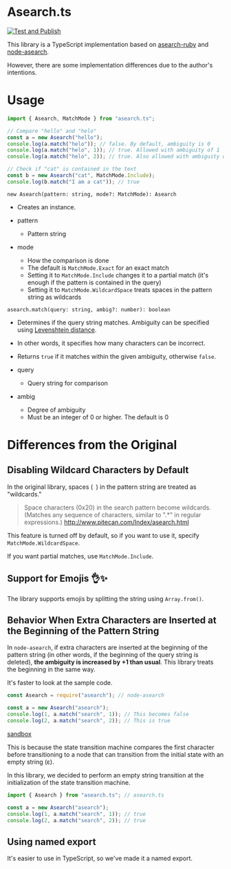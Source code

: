 # Asearch.ts

[![Test and Publish](https://github.com/teramotodaiki/asearch.ts/actions/workflows/test-and-publish.yml/badge.svg)](https://github.com/teramotodaiki/asearch.ts/actions/workflows/test-and-publish.yml)

This library is a TypeScript implementation based on [asearch-ruby](https://github.com/masui/asearch-ruby) and [node-asearch](https://github.com/shokai/node-asearch).

However, there are some implementation differences due to the author's intentions.

# Usage

```typescript
import { Asearch, MatchMode } from "asearch.ts";

// Compare "hello" and "helo"
const a = new Asearch("hello");
console.log(a.match("helo")); // false. By default, ambiguity is 0
console.log(a.match("helo", 1)); // true. Allowed with ambiguity of 1
console.log(a.match("helo", 2)); // true. Also allowed with ambiguity of 2

// Check if "cat" is contained in the text
const b = new Asearch("cat", MatchMode.Include);
console.log(b.match("I am a cat")); // true
```

`new Asearch(pattern: string, mode?: MatchMode): Asearch`

- Creates an instance.

- pattern
  - Pattern string
- mode
  - How the comparison is done
  - The default is `MatchMode.Exact` for an exact match
  - Setting it to `MatchMode.Include` changes it to a partial match (it's enough if the pattern is contained in the query)
  - Setting it to `MatchMode.WildcardSpace` treats spaces in the pattern string as wildcards

`asearch.match(query: string, ambig?: number): boolean`

- Determines if the query string matches. Ambiguity can be specified using [Levenshtein distance](https://en.wikipedia.org/wiki/Levenshtein_distance).
- In other words, it specifies how many characters can be incorrect.
- Returns `true` if it matches within the given ambiguity, otherwise `false`.

- query
  - Query string for comparison
- ambig
  - Degree of ambiguity
  - Must be an integer of 0 or higher. The default is 0

# Differences from the Original

## Disabling Wildcard Characters by Default

In the original library, spaces (` `) in the pattern string are treated as "wildcards."

> Space characters (0x20) in the search pattern become wildcards. (Matches any sequence of characters, similar to ".\*" in regular expressions.)
> http://www.pitecan.com/Index/asearch.html

This feature is turned off by default, so if you want to use it, specify `MatchMode.WildcardSpace`.

If you want partial matches, use `MatchMode.Include`.

## Support for Emojis 👌✨

The library supports emojis by splitting the string using `Array.from()`.

## Behavior When Extra Characters are Inserted at the Beginning of the Pattern String

In `node-asearch`, if extra characters are inserted at the beginning of the pattern string (in other words, if the beginning of the query string is deleted), **the ambiguity is increased by +1 than usual**. This library treats the beginning in the same way.

It's faster to look at the sample code.

```javascript
const Asearch = require("asearch"); // node-asearch

const a = new Asearch("asearch");
console.log(1, a.match("search", 1)); // This becomes false
console.log(2, a.match("search", 2)); // This is true
```

[sandbox](https://codesandbox.io/s/silly-mclaren-xguoi?file=/src/index.js)

This is because the state transition machine compares the first character before transitioning to a node that can transition from the initial state with an empty string (ε).

In this library, we decided to perform an empty string transition at the initialization of the state transition machine.

```typescript
import { Asearch } from "asearch.ts"; // asearch.ts

const a = new Asearch("asearch");
console.log(1, a.match("search", 1)); // true
console.log(2, a.match("search", 2)); // true
```

## Using named export

It's easier to use in TypeScript, so we've made it a named export.
